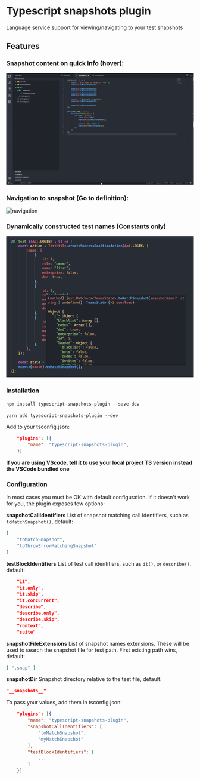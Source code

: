 # Typescript snapshots plugin
Language service support for viewing/navigating to your test snapshots

## Features

### Snapshot content on quick info (hover):
![quickinfo](/images/quickinfo.gif)

### Navigation to snapshot (Go to definition):
![navigation](/images/navigating.gif)

### Dynamically constructed test names (Constants only)
![dynamic](/images/dynamic.png)

### Installation

```npm install typescript-snapshots-plugin --save-dev```

```yarn add typescript-snapshots-plugin --dev```

Add to your tsconfig.json:
```json
    "plugins": [{
        "name": "typescript-snapshots-plugin",
    }]
```

**If you are using VScode, tell it to use your local project TS version instead the VSCode bundled one**

### Configuration
In most cases you must be OK with default configuration. If it doesn't work for you, the plugin exposes few options:

**snapshotCallIdentifiers**
List of snapshot matching call identifiers, such as ```toMatchSnapshot()```, default:
```json
[
    "toMatchSnapshot",
    "toThrowErrorMatchingSnapshot"
]
```

**testBlockIdentifiers**
List of test call identifiers, such as ```it()```, or ```describe()```, default:
```json
    "it",
    "it.only",
    "it.skip",
    "it.concurrent",
    "describe",
    "describe.only",
    "describe.skip",
    "context",
    "suite"
```

**snapshotFileExtensions**
List of snapshot names extensions. These will be used to search the snapshot file for test path. First existing path wins, default:
```json
[ ".snap" ]

```

**snapshotDir**
Snapshot directory relative to the test file, default:
```json
"__snapshots__"
```

To pass your values, add them in tsconfig.json:
```json
    "plugins": [{
        "name": "typescript-snapshots-plugin",
        "snapshotCallIdentifiers": [
            "toMatchSnapshot",
            "myMatchSnapshot"
        ],
        "testBlockIdentifiers": [
            ...
        ]
    }]
```